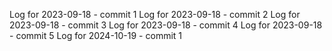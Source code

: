 Log for 2023-09-18 - commit 1
Log for 2023-09-18 - commit 2
Log for 2023-09-18 - commit 3
Log for 2023-09-18 - commit 4
Log for 2023-09-18 - commit 5
Log for 2024-10-19 - commit 1

